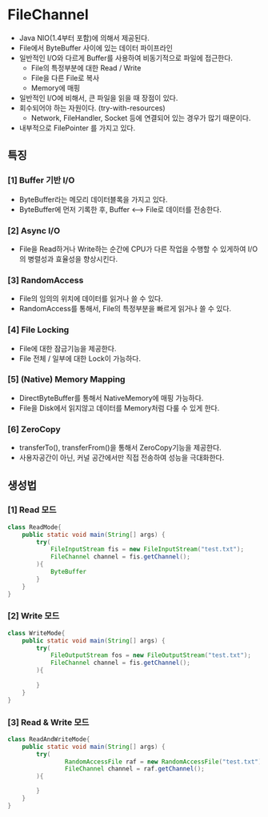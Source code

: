 # FileChannel
- Java NIO(1.4부터 포함)에 의해서 제공된다.
- File에서 ByteBuffer 사이에 있는 데이터 파이프라인
- 일반적인 I/O와 다르게 Buffer를 사용하여 비동기적으로 파일에 접근한다.
  - File의 특정부분에 대한 Read / Write
  - File을 다른 File로 복사
  - Memory에 매핑
- 일반적인 I/O에 비해서, 큰 파일을 읽을 때 장점이 있다.
- 회수되어야 하는 자원이다. (try-with-resources)
  - Network, FileHandler, Socket 등에 연결되어 있는 경우가 많기 때문이다.
- 내부적으로 FilePointer 를 가지고 있다.

## 특징

### [1] Buffer 기반 I/O
- ByteBuffer라는 메모리 데이터블록을 가지고 있다.
- ByteBuffer에 먼저 기록한 후, Buffer <--> File로 데이터를 전송한다.

### [2] Async I/O
- File을 Read하거나 Write하는 순간에 CPU가 다른 작업을 수행할 수 있게하여 I/O의 병렬성과 효율성을 향상시킨다.

### [3] RandomAccess
- File의 임의의 위치에 데이터를 읽거나 쓸 수 있다.
- RandomAccess를 통해서, File의 특정부분을 빠르게 읽거나 쓸 수 있다.

### [4] File Locking
- File에 대한 잠금기능을 제공한다.
- File 전체 / 일부에 대한 Lock이 가능하다.

### [5] (Native) Memory Mapping
- DirectByteBuffer를 통해서 NativeMemory에 매핑 가능하다.
- File을 Disk에서 읽지않고 데이터를 Memory처럼 다룰 수 있게 한다.

### [6] ZeroCopy
- transferTo(), transferFrom()을 통해서 ZeroCopy기능을 제공한다.
- 사용자공간이 아닌, 커널 공간에서만 직접 전송하여 성능을 극대화한다.


## 생성법

### [1] Read 모드
```java
class ReadMode{
    public static void main(String[] args) {
        try(
            FileInputStream fis = new FileInputStream("test.txt");
            FileChannel channel = fis.getChannel();
        ){
            ByteBuffer 
        } 
    }
}
```

### [2] Write 모드
```java
class WriteMode{
    public static void main(String[] args) {
        try(
            FileOutputStream fos = new FileOutputStream("test.txt");
            FileChannel channel = fis.getChannel();
        ){
            
        }
    }
}

```

### [3] Read & Write 모드
```java
class ReadAndWriteMode{
    public static void main(String[] args) {
        try(
                RandomAccessFile raf = new RandomAccessFile("test.txt");
                FileChannel channel = raf.getChannel();
        ){

        }
    }
}
```